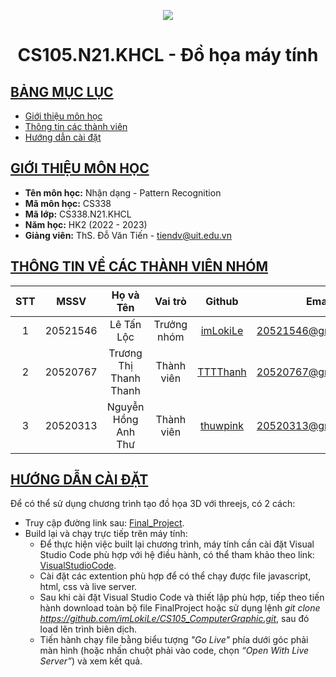 <p align="center">
   <a href="https://www.uit.edu.vn/">
      <img src="https://i.imgur.com/WmMnSRt.png" border="none">
   </a>
</p>
<h1 align="center">
    CS105.N21.KHCL - Đồ họa máy tính
</h1>

## [BẢNG MỤC LỤC](#top)
* [Giới thiệu môn học](#giới-thiệu-môn-học)
* [Thông tin các thành viên](#thông-tin-về-các-thành-viên-nhóm)
* [Hướng dẫn cài đặt](#hướng-dẫn-cài-đặt)

## [GIỚI THIỆU MÔN HỌC](#top)
* **Tên môn học:** Nhận dạng - Pattern Recognition
* **Mã môn học:** CS338
* **Mã lớp:** CS338.N21.KHCL
* **Năm học:** HK2 (2022 - 2023)
* **Giảng viên:** ThS. Đỗ Văn Tiến - tiendv@uit.edu.vn


## [THÔNG TIN VỀ CÁC THÀNH VIÊN NHÓM](#top)
| STT    | MSSV          | Họ và Tên                |Vai trò    | Github                                          | Email                   |
| :----: |:-------------:| :-----------------------:|:---------:|:-----------------------------------------------:|:-------------------------:
| 1      | 20521546      | Lê Tấn Lộc               |Trưởng nhóm|[imLokiLe](https://github.com/leetnlok)          |20521546@gm.uit.edu.vn   |
| 2      | 20520767      | Trương Thị Thanh Thanh   |Thành viên |[TTTThanh](https://github.com/TTTThanh2812)      |20520767@gm.uit.edu.vn   |
| 3      | 20520313      | Nguyễn Hồng Anh Thư      |Thành viên |[thuwpink](https://github.com/thuwpink)          |20520313@gm.uit.edu.vn   |


## [HƯỚNG DẪN CÀI ĐẶT](#top)
Để có thể sử dụng chương trình tạo đồ họa 3D với threejs, có 2 cách:
* Truy cập đường link sau: [Final_Project](https://imlokile.github.io/CS105_ComputerGraphic/).
* Build lại và chạy trực tiếp trên máy tính:
  - Để thực hiện việc built lại chương trình, máy tính cần cài đặt Visual Studio Code phù hợp với hệ điều hành, có thể tham khảo theo link: [VisualStudioCode](https://code.visualstudio.com/download).
  - Cài đặt các extention phù hợp để có thể chạy được file javascript, html, css và live server.
  - Sau khi cài đặt Visual Studio Code và thiết lập phù hợp, tiếp theo tiến hành download toàn bộ file FinalProject hoặc sử dụng lệnh *git clone https://github.com/imLokiLe/CS105_ComputerGraphic.git*, sau đó load lên trình biên dịch.
  - Tiến hành chạy file bằng biểu tượng *"Go Live"* phía dưới góc phải màn hình (hoặc nhấn chuột phải vào code, chọn *“Open With Live Server”*) và xem kết quả.
